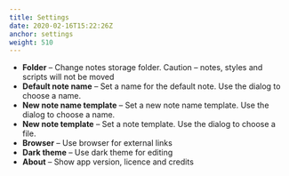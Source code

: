 ```yaml
---
title: Settings
date: 2020-02-16T15:22:26Z
anchor: settings
weight: 510
---
```


* **Folder** &ndash; Change notes storage folder. Caution &ndash;
    notes, styles and scripts will not be moved
* **Default note name** &ndash; Set a name for the default note. Use
    the dialog to choose a name.
* **New note name template** &ndash; Set a new note name template. Use
    the dialog to choose a name.
* **New note template** &ndash; Set a note template. Use the dialog to choose a
    file.
* **Browser** &ndash; Use browser for external links
* **Dark theme** &ndash; Use dark theme for editing
* **About** &ndash; Show app version, licence and credits
